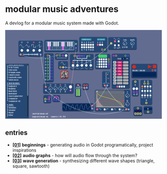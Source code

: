 # modular music adventures
A devlog for a modular music system made with Godot.

![](images/all-modules.png)

## entries
- [**\[01\]**](devlogs/01_beginnings.md) **beginnings** - generating audio in Godot programatically, project inspirations
- [**\[02\]**](devlogs/02_audio-graphs.md) **audio graphs** - how will audio flow through the system?
- [**\[03\]**](devlogs/03_wave-generation.md) **wave generation** - synthesizing different wave shapes (triangle, square, sawtooth)
